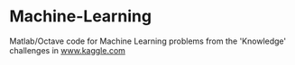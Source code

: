 Machine-Learning
================
Matlab/Octave code for Machine Learning problems from the 'Knowledge' challenges in www.kaggle.com
